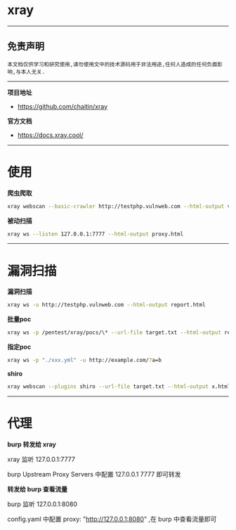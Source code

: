 # xray

---

## 免责声明

`本文档仅供学习和研究使用,请勿使用文中的技术源码用于非法用途,任何人造成的任何负面影响,与本人无关.`

---

**项目地址**
- https://github.com/chaitin/xray

**官方文档**
- https://docs.xray.cool/

---

# 使用

**爬虫爬取**

```bash
xray webscan --basic-crawler http://testphp.vulnweb.com --html-output vuln.html
```

**被动扫描**

```bash
xray ws --listen 127.0.0.1:7777 --html-output proxy.html
```

---

# 漏洞扫描

**漏洞扫描**
```bash
xray ws -u http://testphp.vulnweb.com --html-output report.html
```

**批量poc**
```bash
xray ws -p /pentest/xray/pocs/\* --url-file target.txt --html-output report.html
```

**指定poc**
```bash
xray ws -p "./xxx.yml" -u http://example.com/?a=b
```

**shiro**
```bash
xray webscan --plugins shiro --url-file target.txt --html-output x.html
```

---

# 代理

**burp 转发给 xray**

xray 监听 127.0.0.1:7777

burp Upstream Proxy Servers 中配置 127.0.0.1 7777 即可转发

**转发给 burp 查看流量**

burp 监听 127.0.0.1:8080

config.yaml 中配置 proxy: "http://127.0.0.1:8080" ,在 burp 中查看流量即可
